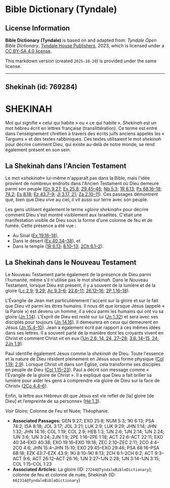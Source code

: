 # Bible Dictionary (Tyndale)

## License Information

**Bible Dictionary (Tyndale)** is based on and adapted from: _Tyndale Open Bible Dictionary_, [Tyndale House Publishers](https://tyndaleopenresources.com/), 2023, which is licensed under a [CC BY-SA 4.0 license](https://creativecommons.org/licenses/by-sa/4.0/legalcode.en).

This markdown version (created `2025-10-20`) is provided under the same license.



--------------------------------

## Shekinah (id: 769284)

SHEKINAH
========

Mot qui signifie « celui qui habite » ou « ce qui habite ». *Shekinah* est un mot hébreu écrit en lettres française (translittération). Ce terme est entré dans l'enseignement chrétien à travers des écrits juifs anciens appelés les « Targums » et des textes rabbiniques. Ces textes utilisaient le mot *shekinah* pour décrire comment Dieu, qui existe au\-delà de notre monde, se rend également présent en son sein.

La Shekinah dans l'Ancien Testament
-----------------------------------

Le mot «*shekinah*» lui\-même n'apparaît pas dans la Bible, mais l'idée provient de nombreux endroits dans l'Ancien Testament où Dieu demeure parmi son peuple ([Gn 9\.27](https://ref.ly/Gen9:27); [Ex 25\.8](https://ref.ly/Exod25:8); [29\.45–46](https://ref.ly/Exod29:45-Exod29:46); [Nb 5\.3](https://ref.ly/Num5:3); [1R 6\.13](https://ref.ly/1Kgs6:13); [Ps 68\.16–18](https://ref.ly/Ps68:16-Ps68:18); [74\.2](https://ref.ly/Ps74:2); [Es 8\.18](https://ref.ly/Isa8:18); [Ez 43\.7–9](https://ref.ly/Ezek43:7-Ezek43:9); [Jl 3\.17, 21](https://ref.ly/Joel3:17,Joel3:21); [Za 2\.10–11](https://ref.ly/Zech2:10-Zech2:11)). Ces passages démontrent que, bien que Dieu vive au ciel, il vit aussi sur terre avec son peuple.

Les gens utilisent également le terme «*gloire shekinah*» pour décrire comment Dieu s'est montré visiblement aux Israélites. C'était une manifestation visible de Dieu sous la forme d'une colonne de feu et de fumée. Cette présence a été vue :

* Au Sinaï ([Ex 19\.16–18](https://ref.ly/Exod19:16-Exod19:18)),
* Dans le désert ([Ex 40\.34–38](https://ref.ly/Exod40:34-Exod40:38)), et
* Dans le temple ([1R 6\.13](https://ref.ly/1Kgs6:13); [8\.10–13](https://ref.ly/1Kgs8:10-1Kgs8:13); [2Ch 6\.1–2](https://ref.ly/2Chr6:1-2Chr6:2)).

La Shekinah dans le Nouveau Testament
-------------------------------------

Le Nouveau Testament parle également de la présence de Dieu parmi l'humanité, même s'il n'utilise pas le mot *shekinah*. Dans le Nouveau Testament, lorsque Dieu est présent, il y a souvent de la lumière et de la gloire ([Lc 2\.9](https://ref.ly/Luke2:9); [9\.29](https://ref.ly/Luke9:29); [Ac 9\.3–6](https://ref.ly/Acts9:3-Acts9:6); [22\.6–11](https://ref.ly/Acts22:6-Acts22:11); [26\.12–16](https://ref.ly/Acts26:12-Acts26:16); [2P 1\.16–18](https://ref.ly/2Pet1:16-2Pet1:18)).

L'Évangile de Jean met particulièrement l'accent sur la gloire et sur le fait que Dieu vit parmi les êtres humains. Il nous dit que lorsque Jésus (appelé « la Parole ») est devenu un homme, il a vécu parmi les humains qui ont vu sa gloire ([Jn 1\.14](https://ref.ly/John1:14)). L'Esprit de Dieu est resté sur lui ([Jn 1\.32](https://ref.ly/John1:32)) et sera avec ses disciples pour toujours ([Jn 14\.16](https://ref.ly/John14:16)). Il demeurera en ceux qui demeurent en Jésus ([Jn 15\.4–10](https://ref.ly/John15:4-John15:10)). Jean a également écrit par rapport à ces mêmes idées dans ses lettres. Il a souvent parlé de la manière dont les croyants vivent en Christ et comment Christ vit en eux ([1Jn 2\.6, 14, 24, 27–28](https://ref.ly/1John2:6,1John2:14,1John2:24,1John2:27-1John2:28); [3\.6, 14–15, 24](https://ref.ly/1John3:6,1John3:14-1John3:15,1John3:24); [2Jn 1\.9](https://ref.ly/2John1:9)).

Paul identifie également Jésus comme la *shekinah* de Dieu. Toute l'essence et la nature de Dieu résident pleinement en Jésus sous forme physique ([Col 1\.19](https://ref.ly/Col1:19); [2\.9](https://ref.ly/Col2:9)). Lorsque Christ vit dans son Église, cela transforme ses disciples en peuple de Dieu ([Col 1\.15–23](https://ref.ly/Col1:15-Col1:23)). Paul a décrit son message comme « l'Évangile de la gloire de Christ ». Il a expliqué que Dieu a fait briller sa lumière pour aider les gens à comprendre «la gloire de Dieu sur la face de Christ» ([2Co 4\.4–6](https://ref.ly/2Cor4:4-2Cor4:6)).

Enfin, la lettre aux Hébreux dit que Jésus est «le reflet de \[la] gloire \[de Dieu] et l’empreinte de sa personne» ([Hé 1\.3](https://ref.ly/Heb1:3)).

*Voir* Gloire; Colonne de Feu et Nuée; Théophanie.

* **Associated Passages:** GEN 9:27; EXO 25:8; NUM 5:3; 1KI 6:13; PSA 74:2; ISA 8:18; JOL 3:17; JOL 3:21; LUK 2:9; LUK 9:29; JHN 1:14; JHN 1:32; JHN 14:16; COL 1:19; COL 2:9; HEB 1:3; 1JN 2:6; 1JN 2:14; 1JN 2:24; 1JN 3:6; 1JN 3:24; 2JN 1:9; 2PE 1:16–2PE 1:18; ACT 22:6–ACT 22:11; EXO 40:34–EXO 40:38; EXO 19:16–EXO 19:18; ZEC 2:10–ZEC 2:11; 2CO 4:4–2CO 4:6; JHN 15:4–JHN 15:10; EXO 29:45–EXO 29:46; PSA 68:16–PSA 68:18; EZK 43:7–EZK 43:9; 1KI 8:10–1KI 8:13; 2CH 6:1–2CH 6:2; ACT 9:3–ACT 9:6; ACT 26:12–ACT 26:16; 1JN 2:27–1JN 2:28; 1JN 3:14–1JN 3:15; COL 1:15–COL 1:23
* **Associated Articles:** La gloire (ID: `27244@TyndaleBibleDictionary`); colonne de feu et colonne de nuée, Shekinah (ID: `662314@TyndaleBibleDictionary`)

